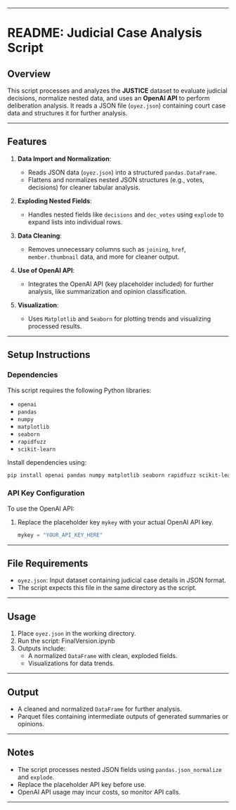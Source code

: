 
---

# **README: Judicial Case Analysis Script**

## **Overview**
This script processes and analyzes the **JUSTICE** dataset to evaluate judicial decisions, normalize nested data, and uses an **OpenAI API** to perform deliberation analysis. It reads a JSON file (`oyez.json`) containing court case data and structures it for further analysis.

---

## **Features**
1. **Data Import and Normalization**:
   - Reads JSON data (`oyez.json`) into a structured `pandas.DataFrame`.
   - Flattens and normalizes nested JSON structures (e.g., votes, decisions) for cleaner tabular analysis.

2. **Exploding Nested Fields**:
   - Handles nested fields like `decisions` and `dec_votes` using `explode` to expand lists into individual rows.

3. **Data Cleaning**:
   - Removes unnecessary columns such as `joining`, `href`, `member.thumbnail` data, and more for cleaner output.

4. **Use of OpenAI API**:
   - Integrates the OpenAI API (key placeholder included) for further analysis, like summarization and opinion classification.

5. **Visualization**:
   - Uses `Matplotlib` and `Seaborn` for plotting trends and visualizing processed results.

---

## **Setup Instructions**

### **Dependencies**
This script requires the following Python libraries:
- `openai`
- `pandas`
- `numpy`
- `matplotlib`
- `seaborn`
- `rapidfuzz`
- `scikit-learn`

Install dependencies using:
```bash
pip install openai pandas numpy matplotlib seaborn rapidfuzz scikit-learn
```

### **API Key Configuration**
To use the OpenAI API:
1. Replace the placeholder key `mykey` with your actual OpenAI API key.
   ```python
   mykey = "YOUR_API_KEY_HERE"
   ```

---

## **File Requirements**
- `oyez.json`: Input dataset containing judicial case details in JSON format.
- The script expects this file in the same directory as the script.

---

## **Usage**
1. Place `oyez.json` in the working directory.
2. Run the script: FinalVersion.ipynb
3. Outputs include:
   - A normalized `DataFrame` with clean, exploded fields.
   - Visualizations for data trends.

---

## **Output**
- A cleaned and normalized `DataFrame` for further analysis.
- Parquet files containing intermediate outputs of generated summaries or opinions.

---

## **Notes**
- The script processes nested JSON fields using `pandas.json_normalize` and `explode`.
- Replace the placeholder API key before use.
- OpenAI API usage may incur costs, so monitor API calls.

---
